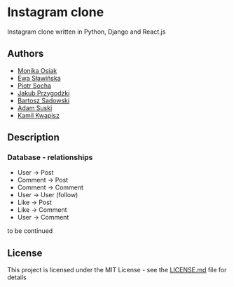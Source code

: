 # Instagram clone

Instagram clone written in Python, Django and React.js

## Authors

* [Monika Osiak](https://github.com/monika-osiak)
* [Ewa Sławińska](https://github.com/Ewa2707)
* [Piotr Socha](https://github.com/piotrs112)
* [Jakub Przygodzki](https://github.com/Yazkard)
* [Bartosz Sadowski](https://github.com/Sadaffi)
* [Adam Suski](https://github.com/AdamSuski)
* [Kamil Kwapisz](https://github.com/KamilKwapisz)

## Description
### Database - relationships
* User -> Post
* Comment -> Post
* Comment -> Comment
* User -> User (follow)
* Like -> Post
* Like -> Comment
* User -> Comment

to be continued

## License

This project is licensed under the MIT License - see the [LICENSE.md](LICENSE) file for details
